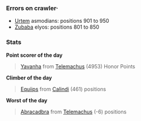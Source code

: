 ### Errors on crawler·
- [Urtem](/#/ranking/Urtem) asmodians: positions 901 to 950
- [Zubaba](/#/ranking/Zubaba) elyos: positions 801 to 850


### Stats

**Point scorer of the day**
>[Yavanha](/#/character/Telemachus/438318) from [Telemachus](/#/ranking/Telemachus)  (4953) Honor Points


**Climber of the day**
>[Equiips](/#/character/Calindi/320785) from [Calindi](/#/ranking/Calindi)  (461) positions


**Worst of the day**
>[Abracadbra](/#/character/Telemachus/938712) from [Telemachus](/#/ranking/Telemachus)  (-6) positions


